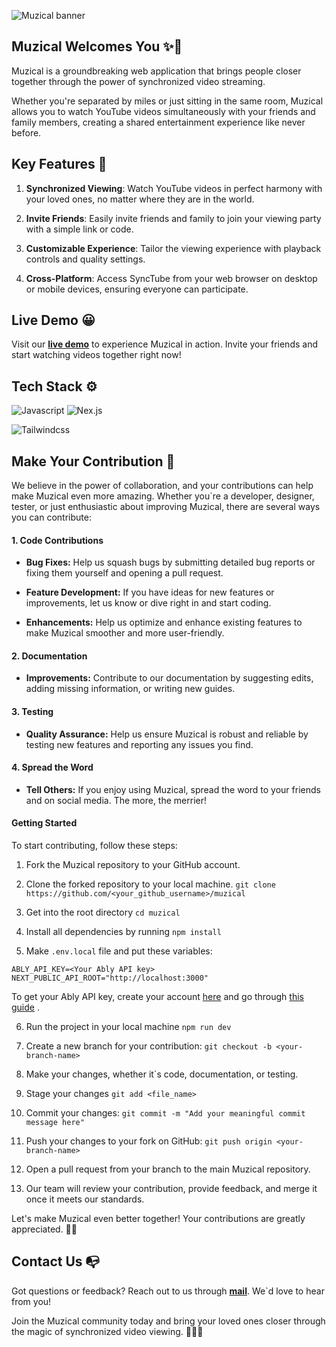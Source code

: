 ![Muzical banner](https://bepractical.tech/blogs/wp-content/uploads/2023/muzical_banner.png "Muzical banner")

## Muzical Welcomes You ✨👋

Muzical is a groundbreaking web application that brings people closer together through the power of synchronized video streaming.

Whether you're separated by miles or just sitting in the same room, Muzical allows you to watch YouTube videos simultaneously with your friends and family members, creating a shared entertainment experience like never before.

## Key Features 🎯
1. **Synchronized Viewing**: Watch YouTube videos in perfect harmony with your loved ones, no matter where they are in the world.

2. **Invite Friends**: Easily invite friends and family to join your viewing party with a simple link or code.

3. **Customizable Experience**: Tailor the viewing experience with playback controls and quality settings.

4. **Cross-Platform**: Access SyncTube from your web browser on desktop or mobile devices, ensuring everyone can participate.

## Live Demo 😀
Visit our [**live demo**](https://muzical.vercel.app) to experience Muzical in action. Invite your friends and start watching videos together right now!

## Tech Stack ⚙️
![Javascript](https://img.shields.io/badge/JavaScript-ES6-yellow?style=for-the-badge&logo=javascript "Javascript") ![Nex.js](https://img.shields.io/badge/Next.js-React_Framework-000?style=for-the-badge&logo=next.js "Nex.js")

![Tailwindcss](https://img.shields.io/badge/Tailwind_CSS-CSS_Framework-38B2AC?style=for-the-badge&logo=tailwind-css "Tailwindcss")

## Make Your Contribution 🚀

We believe in the power of collaboration, and your contributions can help make Muzical even more amazing. Whether you\`re a developer, designer, tester, or just enthusiastic about improving Muzical, there are several ways you can contribute:

#### 1. Code Contributions

- **Bug Fixes:** Help us squash bugs by submitting detailed bug reports or fixing them yourself and opening a pull request.

- **Feature Development:** If you have ideas for new features or improvements, let us know or dive right in and start coding.

- **Enhancements:** Help us optimize and enhance existing features to make Muzical smoother and more user-friendly.

#### 2. Documentation

- **Improvements:** Contribute to our documentation by suggesting edits, adding missing information, or writing new guides.

#### 3. Testing

- **Quality Assurance:** Help us ensure Muzical is robust and reliable by testing new features and reporting any issues you find.

#### 4. Spread the Word

- **Tell Others:** If you enjoy using Muzical, spread the word to your friends and on social media. The more, the merrier!

#### Getting Started

To start contributing, follow these steps:

1. Fork the Muzical repository to your GitHub account.

2. Clone the forked repository to your local machine.
`git clone https://github.com/<your_github_username>/muzical`

3. Get into the root directory
`cd muzical`

4. Install all dependencies by running
`npm install`

5.  Make `.env.local` file and put these variables:
```
ABLY_API_KEY=<Your Ably API key>
NEXT_PUBLIC_API_ROOT="http://localhost:3000"
```
To get your Ably API key, create your account [here](https://ably.com/sign-up "here") and go through [this guide](https://faqs.ably.com/setting-up-and-managing-api-keys "here") .

6. Run the project in your local machine
`npm run dev`

7. Create a new branch for your contribution: 
`git checkout -b <your-branch-name>`

8. Make your changes, whether it\`s code, documentation, or testing.

9. Stage your changes
`git add <file_name>`

10. Commit your changes: 
`git commit -m "Add your meaningful commit message here"`

11. Push your changes to your fork on GitHub: 
`git push origin <your-branch-name>`

12. Open a pull request from your branch to the main Muzical repository.

13. Our team will review your contribution, provide feedback, and merge it once it meets our standards.

Let's make Muzical even better together! Your contributions are greatly appreciated. 🚀🙌

## Contact Us 📭

Got questions or feedback? Reach out to us through [**mail**](mailto:rajanand9039@gmail.com). We\`d love to hear from you!

Join the Muzical community today and bring your loved ones closer through the magic of synchronized video viewing. 🎥✨👫

